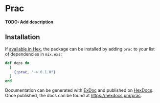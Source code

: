 # Prac

**TODO: Add description**

## Installation

If [available in Hex](https://hex.pm/docs/publish), the package can be installed
by adding `prac` to your list of dependencies in `mix.exs`:

```elixir
def deps do
  [
    {:prac, "~> 0.1.0"}
  ]
end
```

Documentation can be generated with [ExDoc](https://github.com/elixir-lang/ex_doc)
and published on [HexDocs](https://hexdocs.pm). Once published, the docs can
be found at <https://hexdocs.pm/prac>.

